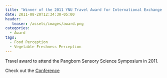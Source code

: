 ```yaml
---
title: "Winner of the 2011 YNU Travel Award for International Exchange Promotion"
date: 2011-08-20T12:34:30-05:00
header:
   teaser: /assets/images/award.png
categories:
  - Award
tags:
  - Food Perception
  - Vegetable Freshness Perception
---
```


Travel award to attend the Pangborn Sensory Science Symposium in 2011.



Check out the [Conference][URL] 

[URL]: http://www.pangbornsymposium.com/


